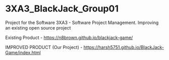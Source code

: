 # 3XA3_BlackJack_Group01
Project for the Software 3XA3 - Software Project Management. Improving an existing open source project

Existing Product - https://n8brown.github.io/blackjack-game/

IMPROVED PRODUCT (Our Project) - https://harsh5751.github.io/BlackJack-Game/index.html
